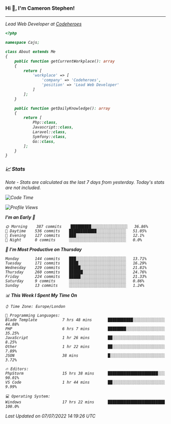 ### Hi 👋, I'm Cameron Stephen!
<hr>
<p><em>Lead Web Developer at <a href="https://codeheroes.co.uk">Codeheroes</a></p>


```php
<?php

namespace Cajs;

class About extends Me
{
    public function getCurrentWorkplace(): array
    {
        return [
            'workplace' => [
                'company' => 'Codeheroes',
                'position' => 'Lead Web Developer'
            ]
        ];
    }

    public function getDailyKnowledge(): array
    {
        return [
            Php::class,
            Javascript::class,
            Laravel::class,
            Symfony::class,
            Go::class,
        ];
    }
}
```

### 📈 Stats
<p><em>Note - Stats are calculated as the last 7 days from yesterday. Today's stats are not included.</em></p>


<!--START_SECTION:waka-->
![Code Time](http://img.shields.io/badge/Code%20Time-2%2C998%20hrs%2059%20mins-blue)

![Profile Views](http://img.shields.io/badge/Profile%20Views-0-blue)

**I'm an Early 🐤** 

```text
🌞 Morning    387 commits    █████████░░░░░░░░░░░░░░░░   36.86% 
🌆 Daytime    536 commits    ████████████░░░░░░░░░░░░░   51.05% 
🌃 Evening    127 commits    ███░░░░░░░░░░░░░░░░░░░░░░   12.1% 
🌙 Night      0 commits      ░░░░░░░░░░░░░░░░░░░░░░░░░   0.0%

```
📅 **I'm Most Productive on Thursday** 

```text
Monday       144 commits    ███░░░░░░░░░░░░░░░░░░░░░░   13.71% 
Tuesday      171 commits    ████░░░░░░░░░░░░░░░░░░░░░   16.29% 
Wednesday    229 commits    █████░░░░░░░░░░░░░░░░░░░░   21.81% 
Thursday     260 commits    ██████░░░░░░░░░░░░░░░░░░░   24.76% 
Friday       224 commits    █████░░░░░░░░░░░░░░░░░░░░   21.33% 
Saturday     9 commits      ░░░░░░░░░░░░░░░░░░░░░░░░░   0.86% 
Sunday       13 commits     ░░░░░░░░░░░░░░░░░░░░░░░░░   1.24%

```


📊 **This Week I Spent My Time On** 

```text
⌚︎ Time Zone: Europe/London

💬 Programming Languages: 
Blade Template           7 hrs 48 mins       ███████████░░░░░░░░░░░░░░   44.88% 
PHP                      6 hrs 7 mins        ████████░░░░░░░░░░░░░░░░░   35.25% 
JavaScript               1 hr 26 mins        ██░░░░░░░░░░░░░░░░░░░░░░░   8.25% 
Other                    1 hr 22 mins        ██░░░░░░░░░░░░░░░░░░░░░░░   7.89% 
JSON                     38 mins             █░░░░░░░░░░░░░░░░░░░░░░░░   3.72%

🔥 Editors: 
PhpStorm                 15 hrs 38 mins      ██████████████████████░░░   90.01% 
VS Code                  1 hr 44 mins        ██░░░░░░░░░░░░░░░░░░░░░░░   9.99%

💻 Operating System: 
Windows                  17 hrs 22 mins      █████████████████████████   100.0%

```


 Last Updated on 07/07/2022 14:19:26 UTC
<!--END_SECTION:waka-->

